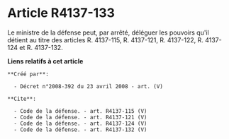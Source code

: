 # Article R4137-133

Le ministre de la défense peut, par arrêté, déléguer les pouvoirs qu'il détient au titre des articles R. 4137-115, R.
4137-121, R. 4137-122, R. 4137-124 et R. 4137-132.

**Liens relatifs à cet article**

	**Créé par**:

	  - Décret n°2008-392 du 23 avril 2008 - art. (V)

	**Cite**:

	  - Code de la défense. - art. R4137-115 (V)
	  - Code de la défense. - art. R4137-121 (V)
	  - Code de la défense. - art. R4137-124 (V)
	  - Code de la défense. - art. R4137-132 (V)
